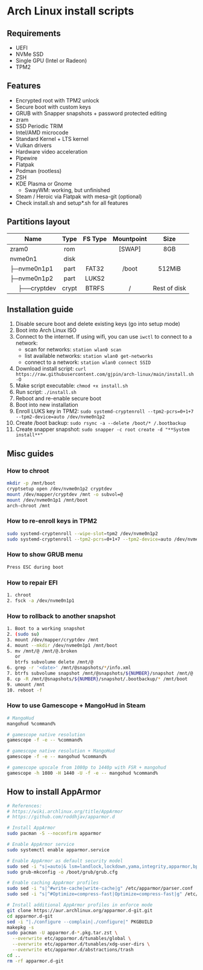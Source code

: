 # Arch Linux install scripts
## Requirements
- UEFI
- NVMe SSD
- Single GPU (Intel or Radeon)
- TPM2

## Features
- Encrypted root with TPM2 unlock
- Secure boot with custom keys
- GRUB with Snapper snapshots + password protected editing
- zram
- SSD Periodic TRIM
- Intel/AMD microcode
- Standard Kernel + LTS kernel
- Vulkan drivers
- Hardware video acceleration
- Pipewire
- Flatpak
- Podman (rootless)
- ZSH
- KDE Plasma or Gnome
   - SwayWM: working, but unfinished
- Steam / Heroic via Flatpak with mesa-git (optional)
- Check install.sh and setup*.sh for all features

## Partitions layout
| Name                                                 | Type  | FS Type | Mountpoint |      Size     |
| ---------------------------------------------------- | :---: | :-----: | :--------: | :-----------: |
| zram0                                                | rom   |         |   [SWAP]   |      8GB      |
| nvme0n1                                              | disk  |         |            |               |
| ├─nvme0n1p1                                          | part  |  FAT32  |    /boot   |    512MiB     |
| ├─nvme0n1p2                                          | part  |  LUKS2  |            |               |
| &nbsp;&nbsp;&nbsp;&nbsp;&nbsp;├──cryptdev            | crypt |  BTRFS  |     /      |  Rest of disk |

## Installation guide
1. Disable secure boot and delete existing keys (go into setup mode)
2. Boot into Arch Linux ISO
3. Connect to the internet. If using wifi, you can use `iwctl` to connect to a network:
   - scan for networks: `station wlan0 scan`
   - list available networks: `station wlan0 get-networks`
   - connect to a network: `station wlan0 connect SSID`
4. Download install script: `curl https://raw.githubusercontent.com/gjpin/arch-linux/main/install.sh -O`
5. Make script executable: `chmod +x install.sh`
6. Run script: `./install.sh`
7. Reboot and re-enable secure boot
8. Boot into new installation
9. Enroll LUKS key in TPM2: `sudo systemd-cryptenroll --tpm2-pcrs=0+1+7 --tpm2-device=auto /dev/nvme0n1p2`
10. Create /boot backup: `sudo rsync -a --delete /boot/* /.bootbackup`
11. Create snapper snapshot: `sudo snapper -c root create -d "**System install**"`

## Misc guides
### How to chroot
```bash
mkdir -p /mnt/boot
cryptsetup open /dev/nvme0n1p2 cryptdev
mount /dev/mapper/cryptdev /mnt -o subvol=@
mount /dev/nvme0n1p1 /mnt/boot
arch-chroot /mnt
```

### How to re-enroll keys in TPM2
```bash
sudo systemd-cryptenroll --wipe-slot=tpm2 /dev/nvme0n1p2
sudo systemd-cryptenroll --tpm2-pcrs=0+1+7 --tpm2-device=auto /dev/nvme0n1p2
```

### How to show GRUB menu
```bash
Press ESC during boot 
```

### How to repair EFI
```bash
1. chroot
2. fsck -a /dev/nvme0n1p1
```

### How to rollback to another snapshot
```bash
1. Boot to a working snapshot
2. (sudo su)
3. mount /dev/mapper/cryptdev /mnt
4. mount --mkdir /dev/nvme0n1p1 /mnt/boot
5. mv /mnt/@ /mnt/@.broken
   or
   btrfs subvolume delete /mnt/@
6. grep -r '<date>' /mnt/@snapshots/*/info.xml
7. btrfs subvolume snapshot /mnt/@snapshots/${NUMBER}/snapshot /mnt/@
8. cp -R /mnt/@snapshots/${NUMBER}/snapshot/.bootbackup/* /mnt/boot
9. umount /mnt
10. reboot -f
```

### How to use Gamescope + MangoHud in Steam
```bash
# MangoHud
mangohud %command%

# gamescope native resolution
gamescope -f -e -- %command%

# gamescope native resolution + MangoHud
gamescope -f -e -- mangohud %command%

# gamescope upscale from 1080p to 1440p with FSR + mangohud
gamescope -h 1080 -H 1440 -U -f -e -- mangohud %command%
```

## How to install AppArmor
```bash
# References:
# https://wiki.archlinux.org/title/AppArmor
# https://github.com/roddhjav/apparmor.d

# Install AppArmor
sudo pacman -S --noconfirm apparmor

# Enable AppArmor service
sudo systemctl enable apparmor.service

# Enable AppArmor as default security model
sudo sed -i "s|=auto|& lsm=landlock,lockdown,yama,integrity,apparmor,bpf|" /etc/default/grub
sudo grub-mkconfig -o /boot/grub/grub.cfg

# Enable caching AppArmor profiles
sudo sed -i "s|^#write-cache|write-cache|g" /etc/apparmor/parser.conf
sudo sed -i "s|^#Optimize=compress-fast|Optimize=compress-fast|g" /etc/apparmor/parser.conf

# Install additional AppArmor profiles in enforce mode
git clone https://aur.archlinux.org/apparmor.d-git.git
cd apparmor.d-git
sed -i "|./configure --complain|./configure|" PKGBUILD
makepkg -s
sudo pacman -U apparmor.d-*.pkg.tar.zst \
  --overwrite etc/apparmor.d/tunables/global \
  --overwrite etc/apparmor.d/tunables/xdg-user-dirs \
  --overwrite etc/apparmor.d/abstractions/trash
cd ..
rm -rf apparmor.d-git
```